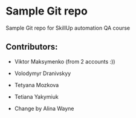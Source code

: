 # Sample Git repo

Sample Git repo for SkillUp automation QA course

## Contributors: 

- Viktor Maksymenko (from 2 accounts :))

- Volodymyr Dranivskyy

- Tetyana Mozkova


- Tetiana Yakymiuk

- Change by Alina Wayne
